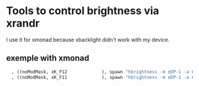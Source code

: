 # Tools to control brightness via xrandr

I use it for xmonad because xbacklight didn't work with my device.

## exemple with xmonad

``` haskell
  , ((noModMask, xK_F12             ), spawn "hbrightness -m eDP-1 -a Up")
  , ((noModMask, xK_F11             ), spawn "hbrightness -m eDP-1 -a Down")
```
